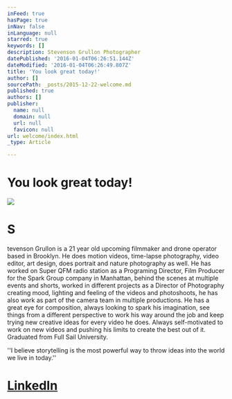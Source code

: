 ```yaml
---
inFeed: true
hasPage: true
inNav: false
inLanguage: null
starred: true
keywords: []
description: Stevenson Grullon Photographer
datePublished: '2016-01-04T06:26:51.144Z'
dateModified: '2016-01-04T06:26:49.807Z'
title: 'You look great today!'
author: []
sourcePath: _posts/2015-12-22-welcome.md
published: true
authors: []
publisher:
  name: null
  domain: null
  url: null
  favicon: null
url: welcome/index.html
_type: Article

---
```

# You look great today!
![](https://the-grid-user-content.s3-us-west-2.amazonaws.com/a5ac5f41-92f1-4204-986f-bc1b3497b8ca.jpg)

# S 

tevenson Grullon is a 21 year old upcoming filmmaker and drone operator based in Brooklyn. He does motion videos, time-lapse photography, video editor, art design, does portrait and nature photography as well. He has worked on Super QFM radio station as a Programing Director, Film Producer for the Spark Group company in Manhattan, behind the scenes at multiple events and shorts, worked in different projects as a Director of Photography creating mood, lighting and feeling of the videos and photoshoots, he has also work as part of the camera team in multiple productions. He has a great eye for composition, always looking to spark his imagination, see things from a different perspective to work his way around the job and keep trying new creative ideas for every video he does. Always self-motivated to work on new videos and pushing his limits to create the best out of it. Graduated from Full Sail University. 

''I believe storytelling is the most powerful way to throw ideas into the world we live in today.''

# [**LinkedIn**][0]

[0]: https://www.linkedin.com/in/stevensongrullon
